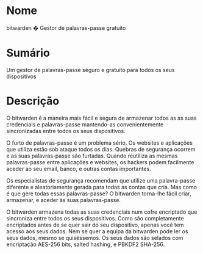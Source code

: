 # Nome

bitwarden � Gestor de palavras-passe gratuito

# Sumário

Um gestor de palavras-passe seguro e gratuito para todos os seus dispositivos

# Descrição

O bitwarden é a maneira mais fácil e segura de armazenar todos as as suas credenciais e palavras-passe mantendo-as convenientemente sincronizadas entre todos os seus dispositivos.

O furto de palavras-passe é um problema sério. Os websites e aplicações que utiliza estão sob ataque todos os dias. Quebras de segurança ocorrem e as suas palavras-passe são furtadas. Quando reutiliza as mesmas palavras-passe entre aplicações e websites, os hackers podem facilmente aceder ao seu email, banco, e outras contas importantes.

Os especialistas de segurança recomendam que utilize uma palavra-passe diferente e aleatoriamente gerada para todas as contas que cria. Mas como é que gere todas essas palavras-passe? O bitwarden torna-lhe fácil criar, armazenar, e aceder às suas palavras-passe.

O bitwarden armazena todas as suas credenciais num cofre encriptado que sincroniza entre todos os seus dispositivos. Como são completamente encriptados antes de se quer sair do seu dispositivo, apenas você tem acesso aos seus dados. Nem se quer a equipa da bitwarden pode ler os seus dados, mesmo se quiséssemos. Os seus dados são selados com encriptação AES-256 bits, salted hashing, e PBKDF2 SHA-256.